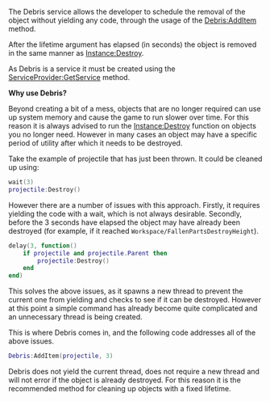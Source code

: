 The Debris service allows the developer to schedule the removal of the object
without yielding any code, through the usage of the [Debris:AddItem](https://create.roblox.com/docs/reference/engine/classes/Debris#AddItem) method.

After the lifetime argument has elapsed (in seconds) the object is removed in
the same manner as [Instance:Destroy](https://create.roblox.com/docs/reference/engine/classes/Instance#Destroy).

As Debris is a service it must be created using the
[ServiceProvider:GetService](https://create.roblox.com/docs/reference/engine/classes/ServiceProvider#GetService) method.

**Why use Debris?**

Beyond creating a bit of a mess, objects that are no longer required can use
up system memory and cause the game to run slower over time. For this reason
it is always advised to run the [Instance:Destroy](https://create.roblox.com/docs/reference/engine/classes/Instance#Destroy) function on objects you no
longer need. However in many cases an object may have a specific period of
utility after which it needs to be destroyed.

Take the example of projectile that has just been thrown. It could be cleaned
up using:

```lua
wait(3)
projectile:Destroy()
```

However there are a number of issues with this approach. Firstly, it requires
yielding the code with a wait, which is not always desirable. Secondly, before
the 3 seconds have elapsed the object may have already been destroyed (for
example, if it reached `Workspace/FallenPartsDestroyHeight`).

```lua
delay(3, function()
	if projectile and projectile.Parent then
		projectile:Destroy()
	end
end)
```

This solves the above issues, as it spawns a new thread to prevent the current
one from yielding and checks to see if it can be destroyed. However at this
point a simple command has already become quite complicated and an unnecessary
thread is being created.

This is where Debris comes in, and the following code addresses all of the
above issues.

```lua
Debris:AddItem(projectile, 3)
```

Debris does not yield the current thread, does not require a new thread and
will not error if the object is already destroyed. For this reason it is the
recommended method for cleaning up objects with a fixed lifetime.
